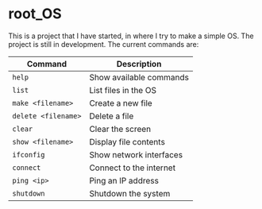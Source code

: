 # root_OS

This is a project that I have started, in where I try to make a simple OS.
The project is still in development.
The current commands are:

| Command | Description |
|---------|-------------|
| `help` | Show available commands |
| `list` | List files in the OS |
| `make <filename>` | Create a new file |
| `delete <filename>` | Delete a file |
| `clear` | Clear the screen |
| `show <filename>` | Display file contents |
| `ifconfig` | Show network interfaces |
| `connect` | Connect to the internet |
| `ping <ip>` | Ping an IP address |
| `shutdown` | Shutdown the system |


